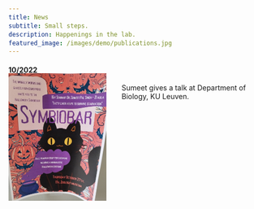 ```yaml
---
title: News
subtitle: Small steps.
description: Happenings in the lab.
featured_image: /images/demo/publications.jpg
---
```


#### 10/2022

<img src="/images/news/2022/KULeuven.jpeg" alt="KULeuvenVisit" style="float:left;width:193px;height:251px;margin:-20px 30px 0px 0px">
Sumeet gives a talk at Department of Biology, KU Leuven.   